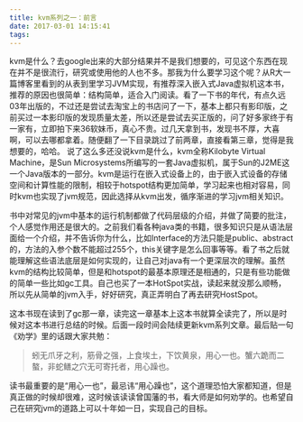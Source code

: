 ```yaml
---
title: kvm系列之一：前言
date: 2017-03-01 14:15:41
tags:
---
```


kvm是什么？去google出来的大部分结果并不是我们想要的，可见这个东西在现在并不是很流行，研究或使用他的人也不多。那我为什么要学习这个呢？从R大一篇博客里看到的从表到里学习JVM实现，有推荐深入嵌入式Java虚拟机这本书，推荐的原因也很简单：结构简单，适合入门阅读。看了一下书的年代，有点久远03年出版的，不过还是尝试去淘宝上的书店问了一下，基本上都只有影印版，之前买过一本影印版的发现质量太差，所以还是尝试去买正版的，问了好多家终于有一家有，立即拍下来36软妹币，真心不贵。过几天拿到书，发现书不厚，大喜啊，可以去哪都拿着。随便翻了一下目录跳过了前两章，直接看第三章，觉得是我想要的，哈哈。
说了这么多还没说kvm是什么，kvm全称Kilobyte Virtual Machine，是Sun Microsystems所编写的一套Java虚拟机，属于Sun的J2ME这一个Java版本的一部分。kvm是运行在嵌入式设备上的，由于嵌入式设备的存储空间和计算性能的限制，相较于hotspot结构更加简单，学习起来也相对容易，同时kvm也实现了jvm规范，因此选择从kvm出发，循序渐进的学习jvm相关知识。

书中对常见的jvm中基本的运行机制都做了代码层级的介绍，并做了简要的批注，个人感觉作用还是很大的。之前我们看各种java类的书籍，很多知识只是从语法层面给一个介绍，并不告诉你为什么，比如Interface的方法只能是public、abstract的，方法的入参个数不能超过255个，this关键字是怎么回事等等。看了书之后就能理解这些语法底层是如何实现的，让自己对java有一个更深层次的理解。虽然kvm的结构比较简单，但是和hotspot的最基本原理还是相通的，只是有些功能做的简单一些比如gc工具。自己也买了一本HotSpot实战，读起来就没那么顺畅，所以先从简单的jvm入手，好好研究，真正弄明白了再去研究HostSpot。

这本书现在读到了gc那一章，读完这一章基本上这本书就算全读完了，所以是时候对这本书进行总结的时候。后面一段时间会陆续更新kvm系列文章。最后贴一句《劝学》里的话跟大家共勉：

> 蚓无爪牙之利，筋骨之强，上食埃土，下饮黄泉，用心一也。蟹六跪而二螯，非蛇鳝之穴无可寄托者，用心躁也。

读书最重要的是“用心一也”，最忌讳“用心躁也”，这个道理恐怕大家都知道，但是真正做的时候却很难，这时候该读读曾国藩的书，看大师是如何劝学的。也希望自己在研究jvm的道路上可以十年如一日，实现自己的目标。